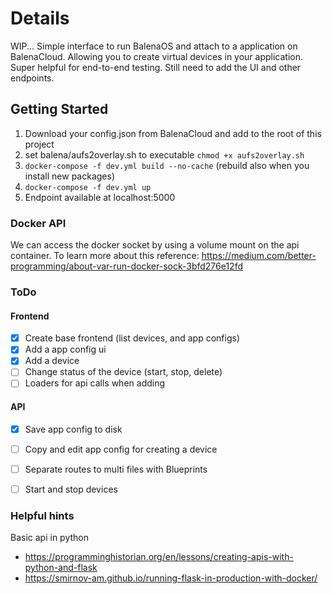 # Details

WIP... Simple interface to run BalenaOS and attach to a application on BalenaCloud. Allowing you to create virtual devices in your application. Super helpful for end-to-end testing. Still need to add the UI and other endpoints.

## Getting Started
1. Download your config.json from BalenaCloud and add to the root of this project
2. set balena/aufs2overlay.sh to executable `chmod +x aufs2overlay.sh`
3. `docker-compose -f dev.yml build --no-cache` (rebuild also when you install new packages)
3. `docker-compose -f dev.yml up`
4. Endpoint available at localhost:5000


### Docker API
We can access the docker socket by using a volume mount on the api container. To learn more about this reference: https://medium.com/better-programming/about-var-run-docker-sock-3bfd276e12fd

### ToDo

#### Frontend
 - [x] Create base frontend (list devices, and app configs)
 - [x] Add a app config ui
 - [x] Add a device
 - [ ] Change status of the device (start, stop, delete)
 - [ ] Loaders for api calls when adding

#### API
 - [x] Save app config to disk
 - [ ] Copy and edit app config for creating a device
 - [ ] Separate routes to multi files with Blueprints
 - [ ] Start and stop devices


### Helpful hints

Basic api in python 
- https://programminghistorian.org/en/lessons/creating-apis-with-python-and-flask
- https://smirnov-am.github.io/running-flask-in-production-with-docker/
